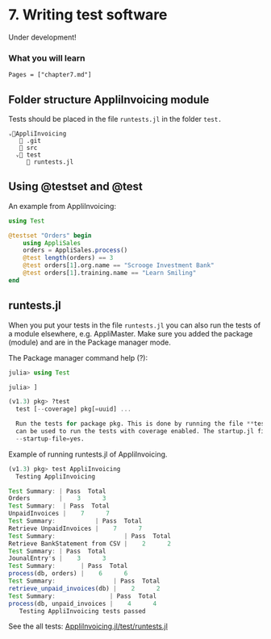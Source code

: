 # 7. Writing test software

Under development!

### What you will learn

```@contents
Pages = ["chapter7.md"]
```

## Folder structure AppliInvoicing module

Tests should be placed in the file `runtests.jl` in the folder `test.`

```
ᵥ📁AppliInvoicing
   📁 .git
   📁 src
  ᵥ📁 test
     📄 runtests.jl
```

## Using @testset and @test

An example from AppliInvoicing:

```Julia
using Test

@testset "Orders" begin
    using AppliSales
    orders = AppliSales.process()
    @test length(orders) == 3
    @test orders[1].org.name == "Scrooge Investment Bank"
    @test orders[1].training.name == "Learn Smiling"
end
```

## runtests.jl

When you put your tests in the file `runtests.jl` you can also run the tests of a module elsewhere, e.g. AppliMaster. Make sure you added the package (module) and are in the Package manager mode.

The Package manager command help (?):

```julia
julia> using Test

julia> ]

(v1.3) pkg> ?test
  test [--coverage] pkg[=uuid] ...

  Run the tests for package pkg. This is done by running the file **test/runtests.jl** in the package directory. The option --coverage
  can be used to run the tests with coverage enabled. The startup.jl file is disabled during testing unless julia is started with
  --startup-file=yes.
```

Example of running runtests.jl of AppliInvoicing.

```julia
(v1.3) pkg> test AppliInvoicing
  Testing AppliInvoicing

Test Summary: | Pass  Total
Orders        |    3      3
Test Summary:  | Pass  Total
UnpaidInvoices |    7      7
Test Summary:           | Pass  Total
Retrieve UnpaidInvoices |    7      7
Test Summary:                   | Pass  Total
Retrieve BankStatement from CSV |    2      2
Test Summary: | Pass  Total
JounalEntry's |    3      3
Test Summary:       | Pass  Total
process(db, orders) |    6      6
Test Summary:                | Pass  Total
retrieve_unpaid_invoices(db) |    2      2
Test Summary:               | Pass  Total
process(db, unpaid_invoices |    4      4
   Testing AppliInvoicing tests passed
```

See the all tests: [AppliInvoicing.jl/test/runtests.jl](https://github.com/rbontekoe/AppliInvoicing.jl/blob/master/test/runtests.jl)
